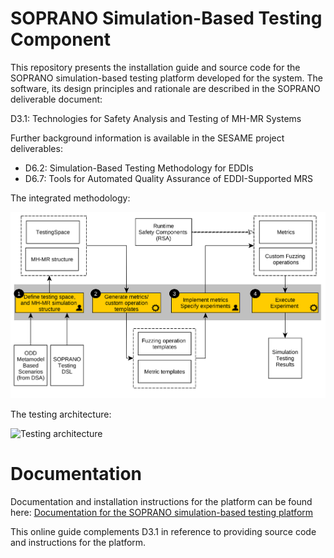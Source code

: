 # SOPRANO Simulation-Based Testing Component

This repository presents the installation guide and source code for
the SOPRANO simulation-based testing platform developed for the system.
The software, its design principles and rationale are described in the
SOPRANO deliverable document:

D3.1: Technologies for Safety Analysis and Testing of MH-MR Systems

Further background information is available in the SESAME project deliverables:

- D6.2: Simulation-Based Testing Methodology for EDDIs
- D6.7: Tools for Automated Quality Assurance of EDDI-Supported MRS

The integrated methodology:

![Integrated methodology figure](./documentation/readme-images/methodology-soprano.png?)

The testing architecture:

![Testing architecture](./documentation/readme-images/sbt-overall-structure-with-connections.png)

# Documentation

Documentation and installation instructions for the platform can be found here:
[Documentation for the SOPRANO simulation-based testing platform](./documentation/index.md)

This online guide complements D3.1 in reference to providing
source code and instructions for the platform.
